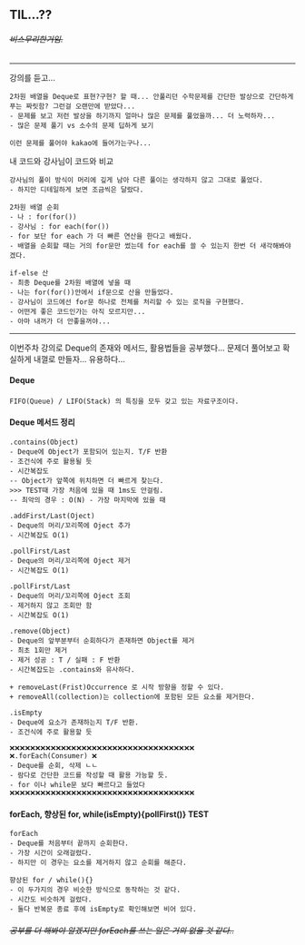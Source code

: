## TIL...??
###### ~~비스무리한거임.~~
---

강의를 듣고...

    2차원 배열을 Deque로 표현?구현? 할 때... 안풀리던 수학문제를 간단한 발상으로 간단하게 푸는 짜릿함? 그런걸 오랜만에 받았다...
    - 문제를 보고 저런 발상을 하기까지 얼마나 많은 문제를 풀었을까... 더 노력하자...
    - 많은 문제 풀기 vs 소수의 문제 딥하게 보기

    이런 문제를 풀어야 kakao에 들어가는구나...

내 코드와 강사님이 코드와 비교

    강사님의 풀이 방식이 머리에 깊게 남아 다른 풀이는 생각하지 않고 그대로 풀었다.
    - 하지만 디테일하게 보면 조금씩은 달랐다.

    2차원 배열 순회
    - 나 : for(for())
    - 강사님 : for each(for())
    - for 보단 for each 가 더 빠른 연산을 한다고 배웠다.
    - 배열을 순회할 때는 거의 for문만 썼는데 for each를 쓸 수 있는지 한번 더 새각해봐야겠다.
    
    if-else 산
    - 최종 Deque를 2차원 배열에 넣을 때
    - 나는 for(for())안에서 if문으로 산을 만들었다.
    - 강사님이 코드에선 for문 하나로 전체를 처리할 수 있는 로직을 구현했다.
    - 어떤게 좋은 코드인가는 아직 모르지만... 
    - 아마 내꺼가 더 안좋을꺼야...

---

이번주차 강의로 Deque의 존재와 메서드, 활용법들을 공부했다... 
문제더 풀어보고 확실하게 내껄로 만들자... 유용하다... 

#### Deque

    FIFO(Queue) / LIFO(Stack) 의 특징을 모두 갖고 있는 자료구조이다.
    

#### Deque 메서드 정리

    .contains(Object)
    - Deque에 Object가 포함되어 있는지. T/F 반환
    - 조건식에 주로 활용될 듯
    - 시간복잡도
    -- Object가 앞쪽에 위치하면 더 빠르게 찾는다.
    >>> TEST때 가장 처음에 있을 때 1ms도 안걸림.
    -- 최악의 경우 : O(N) - 가장 마지막에 있을 때

    .addFirst/Last(Oject)
    - Deque의 머리/꼬리쪽에 Oject 추가
    - 시간복잡도 O(1)

    .pollFirst/Last
    - Deque의 머리/꼬리쪽에 Oject 제거
    - 시간복잡도 O(1)

    .pollFirst/Last
    - Deque의 머리/꼬리쪽에 Oject 조회
    - 제거하지 않고 조회만 함
    - 시간복잡도 O(1) 

    .remove(Object)
    - Deque의 앞부분부터 순회하다가 존재하면 Object를 제거
    - 최초 1회만 제거
    - 제거 성공 : T / 실패 : F 반환
    - 시간복잡도는 .contains와 유사하다.

    + removeLast(Frist)Occurrence 로 시작 방향을 정할 수 있다.
    + removeAll(collection)는 collection에 포함된 모든 요소를 제거한다.
    
    .isEmpty
    - Deque에 요소가 존재하는지 T/F 반환.
    - 조건식에 주로 활용할 듯

    ❌❌❌❌❌❌❌❌❌❌❌❌❌❌❌❌❌❌❌❌❌❌❌❌❌❌❌❌❌❌❌❌❌❌❌❌
    ❌.forEach(Consumer) ❌
    - Deque를 순회, 삭제 ㄴㄴ
    - 람다로 간단한 코드를 작성할 때 활용 가능할 듯.
    - for 이나 while문 보다 빠르다고 들었다
    ❌❌❌❌❌❌❌❌❌❌❌❌❌❌❌❌❌❌❌❌❌❌❌❌❌❌❌❌❌❌❌❌❌❌❌❌

#### forEach, 향상된 for, while(isEmpty){pollFirst()} TEST

    forEach
    - Deque를 처음부터 끝까지 순회한다.
    - 가장 시간이 오래걸렸다.
    - 하지만 이 경우는 요소를 제거하지 않고 순회를 해준다.
    
    향상된 for / while(){}
    - 이 두가지의 경우 비슷한 방식으로 동작하는 것 같다.
    - 시간도 비슷하게 걸렸다.
    - 둘다 반복문 종료 후에 isEmpty로 확인해보면 비어 있다.

###### ~~공부를 더 해봐야 알겠지만 forEach를 쓰는 일은 거의 없을 것 같다..~~



    
    
